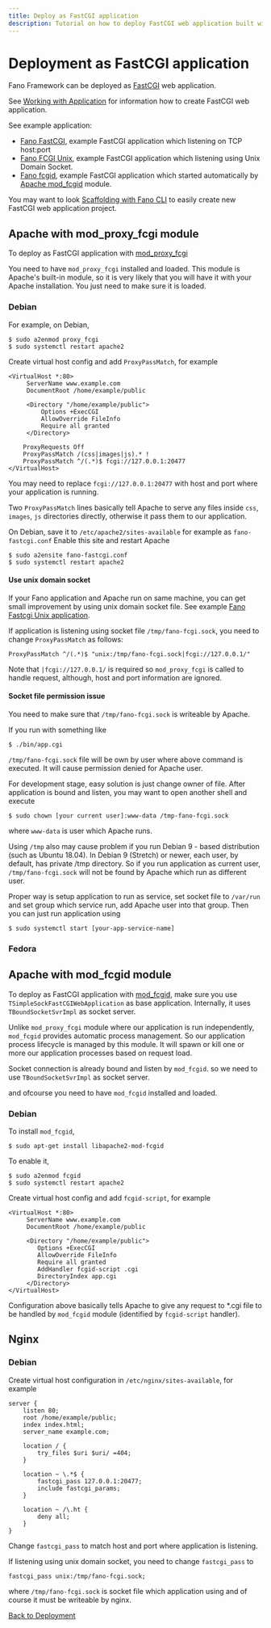 ```yaml
---
title: Deploy as FastCGI application
description: Tutorial on how to deploy FastCGI web application built with Fano Framework to various web servers.
---
```


<h1 class="major">Deployment as FastCGI application</h1>

Fano Framework can be deployed as [FastCGI](https://fastcgi-archives.github.io/FastCGI_Specification.html) web application.

See [Working with Application](/working-with-application) for information how to create FastCGI web application.

See example application:

- [Fano FastCGI](https://github.com/fanoframework/fano-fastcgi), example FastCGI application which listening on TCP host:port
- [Fano FCGI Unix](https://github.com/fanoframework/fano-fcgi-unix), example FastCGI application which listening using Unix Domain Socket.
- [Fano fcgid](https://github.com/fanoframework/fano-fcgid), example FastCGI application which started automatically by [Apache mod_fcgid](https://httpd.apache.org/mod_fcgid/mod/mod_fcgid.html) module.

You may want to look [Scaffolding with Fano CLI](/scaffolding-with-fano-cli) to easily
create new FastCGI web application project.

## Apache with mod_proxy_fcgi module

To deploy as FastCGI application with [mod_proxy_fcgi](https://httpd.apache.org/docs/2.4/mod/mod_proxy_fcgi.html)

You need to have `mod_proxy_fcgi` installed and loaded. This module is Apache's built-in module, so it is very likely that you will have it with your Apache installation. You just need to make sure it is loaded.

### Debian

For example, on Debian,

```
$ sudo a2enmod proxy_fcgi
$ sudo systemctl restart apache2
```

Create virtual host config and add `ProxyPassMatch`, for example

```
<VirtualHost *:80>
     ServerName www.example.com
     DocumentRoot /home/example/public

     <Directory "/home/example/public">
         Options +ExecCGI
         AllowOverride FileInfo
         Require all granted
     </Directory>

    ProxyRequests Off
    ProxyPassMatch /(css|images|js).* !
    ProxyPassMatch ^/(.*)$ fcgi://127.0.0.1:20477
</VirtualHost>
```
You may need to replace `fcgi://127.0.0.1:20477` with host and port where your
application is running.

Two `ProxyPassMatch` lines basically tell Apache to serve any
files inside `css`, `images`, `js` directories directly, otherwise it pass them to our application.

On Debian, save it to `/etc/apache2/sites-available` for example as `fano-fastcgi.conf`
Enable this site and restart Apache

```
$ sudo a2ensite fano-fastcgi.conf
$ sudo systemctl restart apache2
```

#### Use unix domain socket

If your Fano application and Apache run on same machine, you can get small improvement by using unix domain socket file. See example [Fano Fastcgi Unix application](https://github.com/fanoframework/fano-fcgi-unix).

If application is listening using socket file `/tmp/fano-fcgi.sock`, you need to change `ProxyPassMatch` as follows:

```
ProxyPassMatch ^/(.*)$ "unix:/tmp/fano-fcgi.sock|fcgi://127.0.0.1/"
```
Note that `|fcgi://127.0.0.1/` is required so `mod_proxy_fcgi` is called to handle request, although, host and port information are ignored.

#### Socket file permission issue

You need to make sure that `/tmp/fano-fcgi.sock` is writeable by Apache.

If you run with something like

```
$ ./bin/app.cgi
```
`/tmp/fano-fcgi.sock` file will be own by user where above command is executed. It will cause permission denied for Apache user.

For development stage, easy solution is just change owner of file. After application is bound and listen, you may want to open another
shell and execute

```
$ sudo chown [your current user]:www-data /tmp-fano-fcgi.sock
```
where `www-data` is user which Apache runs.

Using `/tmp` also may cause problem if you run Debian 9 - based distribution (such as Ubuntu 18.04). In Debian 9 (Stretch) or newer, each user, by default, has private /tmp directory. So if you run application as current user, `/tmp/fano-fcgi.sock` will not be found by Apache which run as different user.

Proper way is setup application to run as service, set socket file to `/var/run` and set group which service run, add Apache user into that group. Then you can
just run application using

```
$ sudo systemctl start [your-app-service-name]
```

### Fedora


## Apache with mod_fcgid module

To deploy as FastCGI application with [mod_fcgid](https://httpd.apache.org/mod_fcgid/mod/mod_fcgid.html), make sure you use `TSimpleSockFastCGIWebApplication` as base application.
Internally, it uses `TBoundSocketSvrImpl` as socket server.

Unlike `mod_proxy_fcgi` module where our application is run independently,
`mod_fcgid` provides automatic process management. So our application process lifecycle is managed by this module. It will spawn or kill one or more our application processes based on request load.

Socket connection is already bound and listen by `mod_fcgid`. so we need to
use `TBoundSocketSvrImpl` as socket server.

and ofcourse you need to have `mod_fcgid` installed and loaded.

### Debian

To install `mod_fcgid`,

```
$ sudo apt-get install libapache2-mod-fcgid
```

To enable it,

```
$ sudo a2enmod fcgid
$ sudo systemctl restart apache2
```

Create virtual host config and add `fcgid-script`, for example

```
<VirtualHost *:80>
     ServerName www.example.com
     DocumentRoot /home/example/public

     <Directory "/home/example/public">
        Options +ExecCGI
        AllowOverride FileInfo
        Require all granted
        AddHandler fcgid-script .cgi
        DirectoryIndex app.cgi
     </Directory>
</VirtualHost>
```

Configuration above basically tells Apache to give any request to *.cgi file to
be handled by `mod_fcgid` module (identified by `fcgid-script` handler).

## Nginx

### Debian

Create virtual host configuration in `/etc/nginx/sites-available`, for example

```
server {
    listen 80;
    root /home/example/public;
    index index.html;
    server_name example.com;

    location / {
        try_files $uri $uri/ =404;
    }

    location ~ \.*$ {
        fastcgi_pass 127.0.0.1:20477;
        include fastcgi_params;
    }

    location ~ /\.ht {
        deny all;
    }
}
```
Change `fastcgi_pass` to match host and port where application is listening.

If listening using unix domain socket, you need to change `fastcgi_pass` to

```
fastcgi_pass unix:/tmp/fano-fcgi.sock;
```

where `/tmp/fano-fcgi.sock` is socket file which application using and of course it must be writeable by nginx.

[Back to Deployment](/deployment)
